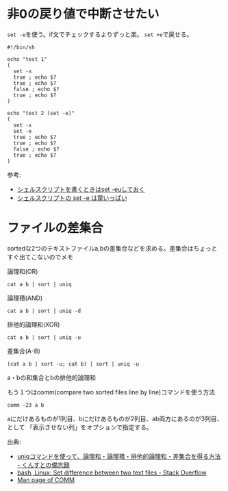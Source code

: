 # 非0の戻り値で中断させたい

`set -e`を使う。if文でチェックするよりずっと楽。
`set +e`で戻せる。

```
#!/bin/sh

echo "test 1"
(
  set -x
  true ; echo $?
  true ; echo $?
  false ; echo $?
  true ; echo $?
)

echo "test 2 (set -e)"
(
  set -x
  set -e
  true ; echo $?
  true ; echo $?
  false ; echo $?
  true ; echo $?
)
```

参考:
* [シェルスクリプトを書くときはset -euしておく](https://qiita.com/youcune/items/fcfb4ad3d7c1edf9dc96)
* [シェルスクリプトの set -e は罠いっぱい](https://togetter.com/li/1104655)


# ファイルの差集合

sortedな2つのテキストファイルa,bの差集合などを求める。差集合はちょっとすぐ出てこないのでメモ


論理和(OR)
```
cat a b | sort | uniq
```

論理積(AND)
```
cat a b | sort | uniq -d
```

排他的論理和(XOR)
```
cat a b | sort | uniq -u
```

差集合(A-B)
```
(cat a b | sort -u; cat b) | sort | uniq -u
```
a・bの和集合とbの排他的論理和

もう１つはcomm(compare two sorted files line by line)コマンドを使う方法
```
comm -23 a b
```
aにだけあるものが1列目、bにだけあるものが2列目、ab両方にあるのが3列目、として
「表示させない列」をオプションで指定する。


出典:
* [uniqコマンドを使って、論理和・論理積・排他的論理和・差集合を得る方法 - くんすとの備忘録](https://kunst1080.hatenablog.com/entry/2015/01/25/011158)
* [bash, Linux: Set difference between two text files - Stack Overflow](https://stackoverflow.com/questions/2509533/bash-linux-set-difference-between-two-text-files)
* [Man page of COMM](https://linuxjm.osdn.jp/html/GNU_coreutils/man1/comm.1.html)


